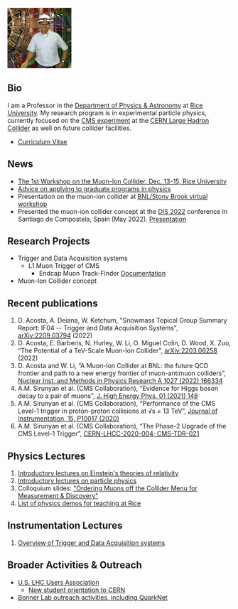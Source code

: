 ![DA image](Darin_Acosta_photo_cms-sm.jpeg)

## Bio
I am a Professor in the [Department of Physics & Astronomy](https://physics.rice.edu/) at [Rice University](https://rice.edu/). My research program is in experimental particle physics, currently focused on the [CMS experiment](https://cms.cern/) at the [CERN Large Hadron Collider](https://home.cern/science/accelerators/large-hadron-collider) as well on future collider facilities.
- [Curriculum Vitae](Acosta-CV-2.pdf)

## News
- [The 1st Workshop on the Muon-Ion Collider, Dec. 13-15, Rice University](https://muic2023.rice.edu/)
- [Advice on applying to graduate programs in physics](https://github.com/acostad/acostad.github.io/blob/main/GradSchoolApps.md)
- Presentation on the muon-ion collider at [BNL/Stony Brook virtual workshop](https://indico.bnl.gov/event/17909/contributions/75309/attachments/46878/79462/MuIC-BNL-Acosta.pdf)
- Presented the muon-ion collider concept at the [DIS 2022](https://indico.cern.ch/event/1072533/) conference in Santiago de Compostela, Spain (May 2022). [Presentation](https://indico.cern.ch/event/1072533/contributions/4779228/attachments/2435658/4171607/DIS-MuIC-Acosta2.pdf) 

## Research Projects
- Trigger and Data Acquisition systems
  - L1 Muon Trigger of CMS
    - Endcap Muon Track-Finder [Documentation](https://github.com/jiafulow/emtf-resources-page)
- Muon-Ion Collider concept

## Recent publications
1. D. Acosta, A. Deiana, W. Ketchum, "Snowmass Topical Group Summary Report: IF04 -- Trigger and Data Acquisition Systems", [arXiv:2209.03794](https://arxiv.org/abs/2209.03794) (2022)
2. D. Acosta, E. Barberis, N. Hurley, W. Li, O. Miguel Colin, D. Wood, X. Zuo, “The Potential of a TeV-Scale Muon-Ion Collider”, [arXiv:2203.06258](https://arxiv.org/abs/2203.06258) (2022)
3. D. Acosta and W. Li, “A Muon-Ion Collider at BNL: the future QCD frontier and path to a new energy frontier of muon-antimuon colliders”, [Nuclear Inst. and Methods in Physics Research A 1027 (2022) 166334](https://doi.org/10.1016/j.nima.2022.166334)
4. A.M. Sirunyan et al. (CMS Collaboration), “Evidence for Higgs boson decay to a pair of muons”, [J. High Energy Phys. 01 (2021) 148](https://doi.org/10.1007/JHEP01(2021)148)
5. A.M. Sirunyan et al. (CMS Collaboration), “Performance of the CMS Level-1 trigger in proton-proton collisions at √s = 13 TeV”, [Journal of Instrumentation, 15, P10017 (2020)](https://doi.org/10.1088/1748-0221/15/10/P10017)
6. A.M. Sirunyan et al. (CMS Collaboration), “The Phase-2 Upgrade of the CMS Level-1 Trigger”, [CERN-LHCC-2020-004; CMS-TDR-021](https://cds.cern.ch/record/2714892?ln=en) 

## Physics Lectures
1. [Introductory lectures on Einstein's theories of relativity](https://github.com/acostad/Lectures/blob/main/RelativityVideos.md)
4. [Introductory lectures on particle physics](https://github.com/acostad/Lectures/blob/main/ParticlePhysicsIntro.md)
5. Colloquium slides: ["Ordering Muons off the Collider Menu for Measurement & Discovery"](https://github.com/acostad/acostad.github.io/blob/main/MuonsForDiscovery-Colloq-Acosta.pdf)
6. [List of physics demos for teaching at Rice](https://github.com/acostad/Demos/blob/main/DemoListRicePandA.md)

## Instrumentation Lectures
1. [Overview of Trigger and Data Acquisition systems](https://github.com/acostad/acostad.github.io/blob/main/TriggerOverviewLecture.pdf)

## Broader Activities & Outreach
- [U.S. LHC Users Association](http://www.uslua.org/)
  - [New student orientation to CERN](NewStudentOrientationAtCERN.pdf)
- [Bonner Lab outreach activities, including QuarkNet](https://star.rice.edu/outreach/)
